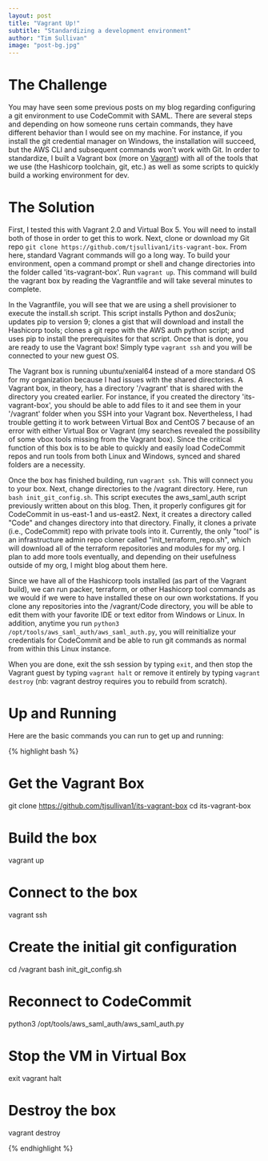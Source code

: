 ```yaml
---
layout: post
title: "Vagrant Up!"
subtitle: "Standardizing a development environment"
author: "Tim Sullivan"
image: "post-bg.jpg"
---
```


# The Challenge

You may have seen some previous posts on my blog regarding configuring a git environment to use CodeCommit with SAML. There are several steps and depending on how someone runs certain commands, they have different behavior than I would see on my machine. For instance, if you install the git credential manager on Windows, the installation will succeed, but the AWS CLI and subsequent commands won't work with Git. In order to standardize, I built a Vagrant box (more on [Vagrant](https://vagrantup.com)) with all of the tools that we use (the Hashicorp toolchain, git, etc.)  as well as some scripts to quickly build a working environment for dev.

# The Solution

First, I tested this with Vagrant 2.0 and Virtual Box 5. You will need to install both of those in order to get this to work. Next, clone or download my Git repo `git clone https://github.com/tjsullivan1/its-vagrant-box`. From here, standard Vagrant commands will go a long way. To build your environment, open a command prompt or shell and change directories into the folder called 'its-vagrant-box'. Run `vagrant up`. This command will build the vagrant box by reading the Vagrantfile and will take several minutes to complete.

In the Vagrantfile, you will see that we are using a shell provisioner to execute the install.sh script. This script installs Python and dos2unix; updates pip to version 9; clones a gist that will download and install the Hashicorp tools; clones a git repo with the AWS auth python script; and uses pip to install the prerequisites for that script. Once that is done, you are ready to use the Vagrant box! Simply type `vagrant ssh` and you will be connected to your new guest OS.

The Vagrant box is running ubuntu/xenial64 instead of a more standard OS for my organization because I had issues with the shared directories. A Vagrant box, in theory,  has a directory '/vagrant' that is shared with the directory you created earlier. For instance, if you created the directory 'its-vagrant-box', you should be able to add files to it and see them in your '/vagrant' folder when you SSH into your Vagrant box. Nevertheless, I had trouble getting it to work between Virtual Box and CentOS 7 because of an error with either Virtual Box or Vagrant (my searches revealed the possibility of some vbox tools missing from the Vagrant box). Since the critical function of this box is to be able to quickly and easily load CodeCommit repos and run tools from both Linux and Windows, synced and shared folders are a necessity.

Once the box has finished building, run `vagrant ssh`. This will connect you to your box. Next, change directories to the /vagrant directory. Here, run `bash init_git_config.sh`. This script executes the aws_saml_auth script previously written about on this blog. Then, it properly configures git for CodeCommit in us-east-1 and us-east2. Next, it creates a directory called "Code" and changes directory into that directory. Finally, it clones a private (i.e., CodeCommit) repo with private tools into it. Currently, the only "tool" is an infrastructure admin repo cloner called "init_terraform_repo.sh", which will download all of the terraform repositories and modules for my org. I plan to add more tools eventually, and depending on their usefulness outside of my org, I might blog about them here.

Since we have all of the Hashicorp tools installed (as part of the Vagrant build), we can run packer, terraform, or other Hashicorp tool commands as we would if we were to have installed these on our own workstations. If you clone any repositories into the /vagrant/Code directory, you will be able to edit them with your favorite IDE or text editor from Windows or Linux. In addition, anytime you run `python3 /opt/tools/aws_saml_auth/aws_saml_auth.py`, you will reinitialize your credentials for CodeCommit and be able to run git commands as normal from within this Linux instance.

When you are done, exit the ssh session by typing `exit`, and then stop the Vagrant guest by typing `vagrant halt` or remove it entirely by typing `vagrant destroy` (nb: vagrant destroy requires you to rebuild from scratch).


# Up and Running

Here are the basic commands you can run to get up and running:

{% highlight bash %}
# Get the Vagrant Box
git clone https://github.com/tjsullivan1/its-vagrant-box
cd its-vagrant-box

# Build the box
vagrant up

# Connect to the box
vagrant ssh

# Create the initial git configuration
cd /vagrant
bash init_git_config.sh

# Reconnect to CodeCommit
python3 /opt/tools/aws_saml_auth/aws_saml_auth.py

# Stop the VM in Virtual Box
exit
vagrant halt

# Destroy the box
vagrant destroy

{% endhighlight %}

